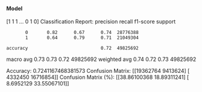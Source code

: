 #### Model
[1 1 1 ... 0 1 0]
Classification Report:
              precision    recall  f1-score   support

           0       0.82      0.67      0.74  28776388
           1       0.64      0.79      0.71  21049304

    accuracy                           0.72  49825692
   macro avg       0.73      0.73      0.72  49825692
weighted avg       0.74      0.72      0.73  49825692

Accuracy: 0.7241167468381573
Confusion Matrix:
[[19362764  9413624]
 [ 4332450 16716854]]
Confusion Matrix (%):
[[38.86100368 18.89311241]
 [ 8.6952129  33.55067101]]
